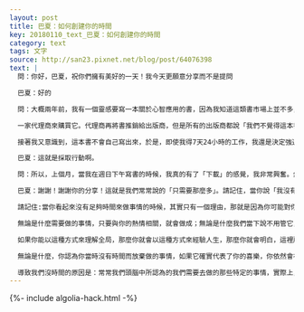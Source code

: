 ```yaml
---
layout: post
title: 巴夏：如何創建你的時間
key: 20180110_text_巴夏：如何創建你的時間
category: text
tags: 文字
source: http://san23.pixnet.net/blog/post/64076398
text: |
  問：你好，巴夏，祝你們擁有美好的一天！我今天更願意分享而不是提問

  巴夏：好的

  問：大概兩年前，我有一個靈感要寫一本關於心智應用的書，因為我知道這類書市場上並不多，我花了好幾個月的時間來做這本書的出版計劃，然後我找到一家代理商願意購買它。

  一家代理商來購買它。代理商再將書推銷給出版商，但是所有的出版商都說「我們不覺得這本書適合市場的需要」，而我當時正創建自己的組織非常的忙，所以我就把這件事擱置了，我一直想等等看什麼時候合適了再把它提上日程，然後我對這本書就什麼都沒做了。

  接著我又意識到，這本書不會自己寫出來，於是，即使我得7天24小時的工作，我還是決定強迫自己每個週日下午至少抽出2個小時的時間來寫書

  巴夏：這就是採取行動啊。

  問：所以，上個月，當我在週日下午寫書的時候，我真的有了「下載」的感覺，我非常興奮。然後我的代理12月份聯繫我說，是時候再次推這本書了，現在他正向出版商們推銷呢，我感覺到事情有了「流動」的感覺，我非常感謝您這個週末給我們做這個工作坊。

  巴夏：謝謝！謝謝你的分享！這就是我們常常說的「只需要那麼多」。請記住，當你說「我沒有足夠時間」的時候，你卻恰恰是那個能創造出時間的人。你能創造出你所需要的時間。

  請記住:當你看起來沒有足夠時間來做事情的時候，其實只有一個理由，那就是因為你可能對你認為你需要做的事情懷有期望。但是當你依照你的熱情來做事情的時候，你會非常清楚地看到你的熱情和興奮，不僅僅是動力發動機，同時也架構出你的生命藍圖

  無論是什麼需要做的事情，只要與你的熱情相關，就會做成；無論是什麼我們當下說不用管它，那就是沒必要做的事情，那份熱情會給你帶來你所需要的支持。

  如果你能以這種方式來理解全局，那麼你就會以這種方式來經驗人生，那麼你就會明白，這裡所說的創造時間，就是代表你需要以經驗你的熱情的方式來經驗時間

  無論是什麼，你認為你當時沒有時間而放棄做的事情，如果它確實代表了你的喜樂，你依然會在其它的時間去做的。如果所有的事情都遵循在恰當的地點，合適的時間，按恰當的順序，事情會自然展開，而不要試圖將太多的事情擠壓進一天的日程表中。

  導致我們沒時間的原因是：常常我們頭腦中所認為的我們需要去做的那些特定的事情，實際上，我們並不需要去做，（導致我們沒有時間的原因）只是因為你並沒有真正讓你的熱情來組織你的藍圖，讓熱情來為你顯示出什麼才是你在一天中真正需要去做的事情。所以，感謝你的分享！
---
```


{%- include algolia-hack.html -%}
